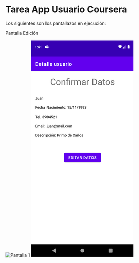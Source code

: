 # Tarea App Usuario Coursera
Los siguientes son los pantallazos en ejecución:

Pantalla Edición

![Pantalla 1](https://github.com/james-coursera/app-usuario/blob/master/pantallazos/Pantalla%20Edici%C3%B3n.png)
![Pantalla 2](https://github.com/james-coursera/app-usuario/blob/master/pantallazos/Pantalla%20Detalle.png)
